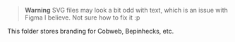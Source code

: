 >**Warning**
> SVG files may look a bit odd with text, which is an issue with Figma I believe. Not sure how to fix it :p

This folder stores branding for Cobweb, Bepinhecks, etc.
